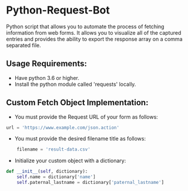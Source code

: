 # Python-Request-Bot
Python script that allows you to automate the process of fetching information from web forms. It allows you to visualize all of the captured entries and provides the ability to export the response array on a comma separated file.


## Usage Requirements:

* Have python 3.6 or higher.
* Install the python module called 'requests' locally.

## Custom Fetch Object Implementation:

* You must provide the Request URL of your form as follows:

```python
url = 'https://www.example.com/json.action'
```

* You must provide the desired filename title as follows:

```python
    filename = 'result-data.csv'
```

* Initialize your custom object with a dictionary:

```python
def __init__(self, dictionary):
    self.name = dictionary['name']
    self.paternal_lastname = dictionary['paternal_lastname']
```
